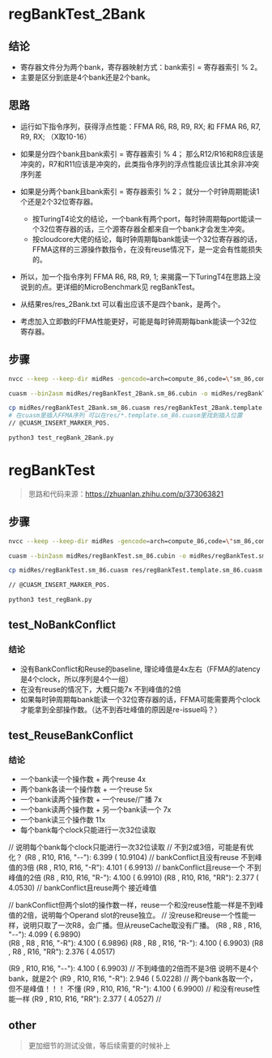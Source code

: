 # regBankTest_2Bank
## 结论
- 寄存器文件分为两个bank，寄存器映射方式：bank索引 = 寄存器索引 % 2。
- 主要是区分到底是4个bank还是2个bank。
## 思路
- 运行如下指令序列，获得浮点性能：FFMA R6, R8, R9, RX; 和 FFMA R6, R7, R9, RX; （X取10-16）
- 如果是分四个bank且bank索引 = 寄存器索引 % 4； 那么R12/R16和R8应该是冲突的，R7和R11应该是冲突的，此类指令序列的浮点性能应该比其余非冲突序列差
- 如果是分两个bank且bank索引 = 寄存器索引 % 2； 就分一个时钟周期能读1个还是2个32位寄存器。
  - 按TuringT4论文的结论，一个bank有两个port，每时钟周期每port能读一个32位寄存器的话，三个源寄存器全都来自一个bank才会发生冲突。
  - 按cloudcore大佬的结论，每时钟周期每bank能读一个32位寄存器的话，FFMA这样的三源操作数指令，在没有reuse情况下，是一定会有性能损失的。
- 所以，加一个指令序列 FFMA R6, R8, R9, 1; 来揭露一下TuringT4在思路上没说到的点。更详细的MicroBenchmark见 regBankTest。

- 从结果res/res_2Bank.txt 可以看出应该不是四个bank，是两个。
- 考虑加入立即数的FFMA性能更好，可能是每时钟周期每bank能读一个32位寄存器。
## 步骤
~~~bash
nvcc --keep --keep-dir midRes -gencode=arch=compute_86,code=\"sm_86,compute_86\" -I/opt/kaiProjects/GEMM_kai/Utils -L /usr/local/cuda/lib64 -l cuda -o res/regBankTest_2Bank regBankTest_2Bank.cu

cuasm --bin2asm midRes/regBankTest_2Bank.sm_86.cubin -o midRes/regBankTest_2Bank.sm_86.cuasm

cp midRes/regBankTest_2Bank.sm_86.cuasm res/regBankTest_2Bank.template.sm_86.cuasm && cp midRes/regBankTest_2Bank.sm_86.cuasm res/regBankTest_2Bank.origin.sm_86.cuasm
# 在cuasm里插入FFMA序列 可以在res/*.template.sm_86.cuasm里找到插入位置
// @CUASM_INSERT_MARKER_POS.

python3 test_regBank_2Bank.py
~~~


# regBankTest
> 思路和代码来源：https://zhuanlan.zhihu.com/p/373063821
## 步骤
~~~bash
nvcc --keep --keep-dir midRes -gencode=arch=compute_86,code=\"sm_86,compute_86\" -I/opt/kaiProjects/GEMM_kai/Utils -L /usr/local/cuda/lib64 -l cuda -o res/regBankTest regBankTest.cu

cuasm --bin2asm midRes/regBankTest.sm_86.cubin -o midRes/regBankTest.sm_86.cuasm

cp midRes/regBankTest.sm_86.cuasm res/regBankTest.template.sm_86.cuasm && cp midRes/regBankTest.sm_86.cuasm res/regBankTest.origin.sm_86.cuasm

// @CUASM_INSERT_MARKER_POS.

python3 test_regBank.py
~~~
## test_NoBankConflict
### 结论
- 没有BankConflict和Reuse的baseline, 理论峰值是4x左右（FFMA的latency是4个clock，所以序列是4个一组）
- 在没有reuse的情况下，大概只能7x 不到峰值的2倍 
- 如果每时钟周期每bank能读一个32位寄存器的话，FFMA可能需要两个clock才能拿到全部操作数。（达不到吞吐峰值的原因是re-issue吗？）

## test_ReuseBankConflict
### 结论
- 一个bank读一个操作数      + 两个reuse             4x
- 两个bank各读一个操作数    + 一个reuse              5x
- 一个bank读两个操作数      + 一个reuse/广播         7x
- 一个bank读两个操作数      + 另一个bank读一个        7x
- 一个bank读三个操作数                              11x
- 每个bank每个clock只能进行一次32位读取


// 说明每个bank每个clock只能进行一次32位读取 
// 不到2或3倍，可能是有优化？
(R8 , R10, R16, "--"):    6.399 ( 10.9104)      // bankConflict且没有reuse 不到峰值的3倍 
(R8 , R10, R16, "-R"):    4.101 (  6.9913)      // bankConflict且reuse一个 不到峰值的2倍 
(R8 , R10, R16, "R-"):    4.100 (  6.9910)
(R8 , R10, R16, "RR"):    2.377 (  4.0530)      // bankConflict且reuse两个 接近峰值

// bankConflict但两个slot的操作数一样，reuse一个和没reuse性能一样是不到峰值的2倍，说明每个Operand slot的reuse独立。
// 没reuse和reuse一个性能一样，说明只取了一次R8，会广播。但从reuseCache取没有广播。
(R8 , R8 , R16, "--"):    4.099 (  6.9890)      
(R8 , R8 , R16, "-R"):    4.100 (  6.9896)
(R8 , R8 , R16, "R-"):    4.100 (  6.9903)
(R8 , R8 , R16, "RR"):    2.376 (  4.0517)


(R9 , R10, R16, "--"):    4.100 (  6.9903)        // 不到峰值的2倍而不是3倍 说明不是4个bank，就是2个
(R9 , R10, R16, "-R"):    2.946 (  5.0228)        // 两个bank各取一个，但不是峰值！！！ 不懂
(R9 , R10, R16, "R-"):    4.100 (  6.9900)        // 和没有reuse性能一样
(R9 , R10, R16, "RR"):    2.377 (  4.0527)        // 


## other
> 更加细节的测试没做，等后续需要的时候补上



